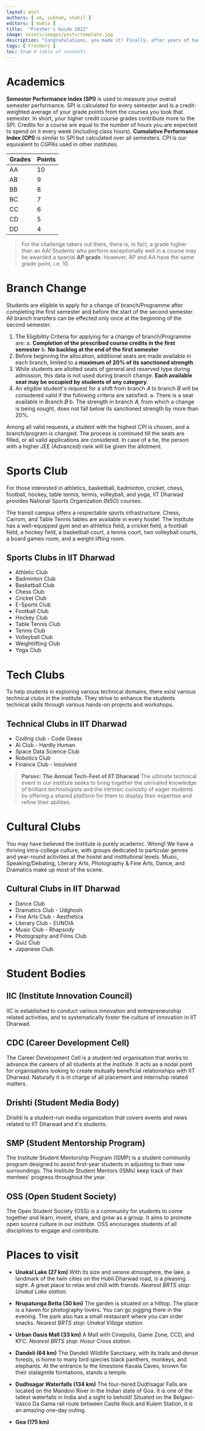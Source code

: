 ```yaml
---
layout: post
authors: [ om, subham, shahil ]
editors: [ mukta ]
title:  "Fresher's Guide 2022"
image: assets/images/posts/template.jpg
description: "Congratulations, you made it! Finally, after years of hardwork, you'll join an IIT in a few days! First of all, we welcome you to IIT Dharwad, and yes, we are a legit IIT. You're probably excited, nervous and curious about what lies ahead. To put your mind at ease, we've put together a primer to help answer some of the most common questions and make the joining process easier."
tags: [ Freshers ]
toc: true # table of contents
---
```


# Academics
**Semester Performance Index (SPI)** is used to measure your overall semester performance. SPI is calculated for every semester and is a credit-weighted average of your grade points from the courses you took that semester. In short, your higher credit course grades contribute more to the SPI. Credits for a course are equal to the number of hours you are expected to spend on it every week (including class hours). **Cumulative Performance Index (CPI)** is similar to SPI but calculated over all semesters. CPI is our equivalent to CGPAs used in other institutes.

| Grades | Points |            
| ------ | ------ |
|AA    |10     |
|AB    |9      |
|BB    |8      |
|BC    |7      |
|CC    |6      |
|CD    |5      |
|DD    |4     |

> For the challenge takers out there, there is, in fact, a grade higher than an AA! Students who perform exceptionally well in a course may be awarded a special **AP grade**. However, AP and AA have the same grade point, i.e. 10.


# Branch Change
Students are eligible to apply for a change of branch/Programme after completing the first semester and before the start of the second semester. All branch transfers can be effected only once at the beginning of the second semester.
1. The Eligibility Criteria for applying for a change of branch/Programme are:
a. **Completion of the prescribed course credits in the first semester**
b. **No backlog at the end of the first semester**
2. Before beginning the allocation, additional seats are made available in each branch, limited to a **maximum of 20% of its sanctioned strength**.
3. While students are allotted seats of general and reserved type during admission, this data is not used during branch change. **Each available seat may be occupied by students of any category**.
4. An eligible student's request for a shift from branch 𝐴 to branch 𝐵 will be considered valid if the following criteria are satisfied.
 a. There is a seat available in Branch 𝐵
 b. The strength in branch 𝐴, from which a change is being sought, does not fall below its sanctioned strength by more than 20%.

Among all valid requests, a student with the highest CPI is chosen, and a branch/program is changed. The process is continued till the seats are filled, or all valid applications are considered. In case of a tie, the person with a higher JEE (Advanced) rank will be given the allotment.


# Sports Club

For those interested in athletics, basketball, badminton, cricket, chess, football, hockey, table tennis, tennis, volleyball, and yoga, IIT Dharwad provides National Sports Organization (NSO) courses.

The transit campus offers a respectable sports infrastructure. Chess, Carrom, and Table Tennis tables are available in every hostel. The Institute has a well-equipped gym and an athletics field, a cricket field, a football field, a hockey field, a basketball court, a tennis court, two volleyball courts, a board games room, and a weight lifting room.

## Sports Clubs in IIT Dharwad
- Athletic Club
- Badminton Club
- Basketball Club
- Chess Club
- Cricket Club
- E-Sports Club
- Football Club
- Hockey Club
- Table Tennis Club
- Tennis Club
- Volleyball Club
- Weightlifting Club
- Yoga Club


# Tech Clubs
To help students in exploring various technical domains, there exist various technical clubs in the institute. They strive to enhance the students technical skills through various hands-on projects and workshops.

## Technical Clubs in IIT Dharwad
- Coding club - Code Geass
- AI Club - Hardly Human
- Space Data Science Club
- Robotics Club
- Finance Club - Insolvent


>**Parsec: The Annual Tech-Fest of IIT Dharwad**
	The ultimate technical event in our institute seeks to bring together the unrivaled knowledge of brilliant technologists and the intrinsic curiosity of eager students by offering a shared platform for them to display their expertise and refine their abilities.


# Cultural Clubs
You may have believed the institute is purely academic. Wrong! We have a thriving intra-college culture, with groups dedicated to particular genres and year-round activities at the hostel and institutional levels. Music, Speaking/Debating, Literary Arts, Photography & Fine Arts, Dance, and Dramatics make up most of the scene.

## Cultural Clubs in IIT Dharwad
- Dance Club
- Dramatics Club - Udghosh
- Fine Arts Club - Aesthetica
- Literary Club - EUNOIA
- Music Club - Rhapsody
- Photography and Films Club
- Quiz Club
- Japanese Club


# Student Bodies
## IIC (Institute Innovation Council)
IIC is established to conduct various innovation and entrepreneurship related activities, and to systematically foster the culture of innovation in IIT Dharwad.

## CDC (Career Development Cell)
The Career Development Cell is a student-led organisation that works to advance the careers of all students at the institute. It acts as a nodal point for organisations looking to create mutually beneficial relationships with IIT Dharwad. Naturally it is in charge of all placement and internship related matters.

## Drishti (Student Media Body)
Drishti Is a student-run media organization that covers events and news related to IIT Dharwad and it's students.

## SMP (Student Mentorship Program)
The Institute Student Mentorship Program (ISMP) is a student community program designed to assist first-year students in adjusting to their new surroundings. The Institute Student Mentors (ISMs) keep track of their mentees' progress throughout the year.

## OSS (Open Student Society)
The Open Student Society (OSS) is a community for students to come together and learn, invent, share, and grow as a group. It aims to promote open source culture in our institute. OSS encourages students of all disciplines to engage and contribute.


# Places to visit
- **Unakal Lake (27 km)**
With its size and﻿ serene atmosphere, the lake, a landmark of the twin cities on the Hubli Dharwad road, is a pleasing sight. A great place to relax and chill with friends.
*Nearest BRTS stop: Unakal Lake station.*

- **Nrupatunga Betta (30 km)**
The garden is situated on a hilltop. The place is a haven for photography lovers. You can go jogging there in the evening. The park also has a small restaurant where you can order snacks.
*Nearest BRTS stop: Unakal Village station.*

- **Urban Oasis Mall (33 km)**
A Mall with Cinepolis, Game Zone, CCD, and KFC.
*Nearest BRTS stop: Hosur Cross station.*

- **Dandeli (64 km)**
The Dandeli Wildlife Sanctuary, with its trails and dense forests, is home to many bird species black panthers, monkeys, and elephants. At the entrance to the limestone Kavala Caves, known for their stalagmite formations, stands a temple.

- **Dudhsagar Waterfalls (134 km)**
The four-tiered Dudhsagar Falls are located on the Mandovi River in the Indian state of Goa. It is one of the tallest waterfalls in India and a sight to behold! Situated on the Belgavi-Vasco Da Gama rail route between Castle Rock and Kulem Station, it is an amazing one-day outing.

- **Goa (175 km)**

